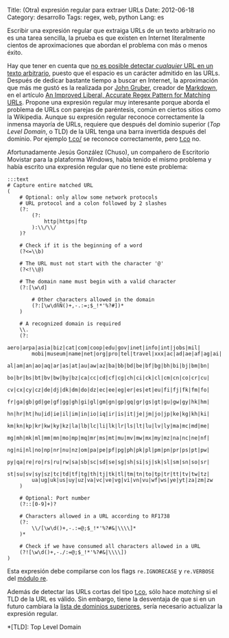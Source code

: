 Title: (Otra) expresión regular para extraer URLs
Date: 2012-06-18
Category: desarrollo
Tags: regex, web, python
Lang: es

Escribir una expresión regular que extraiga URLs de un texto arbitrario no es
una tarea sencilla, la prueba es que existen en Internet literalmente cientos
de aproximaciones que abordan el problema con más o menos éxito.

Hay que tener en cuenta que [no es posible detectar _cualquier_
URL en un texto arbitrario][5], puesto que el espacio es un carácter admitido en
las URLs. Después de dedicar bastante tiempo a buscar en Internet, la
aproximación que más me gustó es la realizada por [John Gruber][1], creador de
[Markdown][2], en el artículo [An Improved Liberal, Accurate Regex Pattern for
Matching URLs][3]. Propone  una expresión regular muy interesante porque aborda
el problema de URLs con parejas de paréntesis, común en ciertos sitios como la
Wikipedia.  Aunque su expresión regular reconoce correctamente la inmensa
mayoría de URLs,
requiere que después del dominio superior (_Top Level Domain_, o TLD) de la URL
tenga una barra invertida después del dominio. Por ejemplo
[t.co/](http://t.co/) se reconoce correctamente, pero [t.co](http://t.co) no.

Afortunadamente Jesús González (Chuso), un compañero de Escritorio Movistar
para la plataforma Windows, había tenido el mismo problema y había escrito una
expresión regular que no tiene este problema:

    :::text
    # Capture entire matched URL
    (
        # Optional: only allow some network protocols
        # URL protocol and a colon followed by 2 slashes
        (?:
            (?:
                http|https|ftp
            ):\\/\\/
        )?

        # Check if it is the beginning of a word
        (?<=\\b)

        # The URL must not start with the character '@'
        (?<!\\@)

        # The domain name must begin with a valid character
        (?:[\w\d]

            # Other characters allowed in the domain
            (?:[\w\dñÑ()+,-.:=;$_!*'%?#])*
        )

        # A recognized domain is required
        \\.
        (?:
            aero|arpa|asia|biz|cat|com|coop|edu|gov|inet|info|int|jobs|mil|
            mobi|museum|name|net|org|pro|tel|travel|xxx|ac|ad|ae|af|ag|ai|
            al|am|an|ao|aq|ar|as|at|au|aw|az|ba|bb|bd|be|bf|bg|bh|bi|bj|bm|bn|
            bo|br|bs|bt|bv|bw|by|bz|ca|cc|cd|cf|cg|ch|ci|ck|cl|cm|cn|co|cr|cu|
            cv|cx|cy|cz|de|dj|dk|dm|do|dz|ec|ee|eg|er|es|et|eu|fi|fj|fk|fm|fo|
            fr|ga|gb|gd|ge|gf|gg|gh|gi|gl|gm|gn|gp|gq|gr|gs|gt|gu|gw|gy|hk|hm|
            hn|hr|ht|hu|id|ie|il|im|in|io|iq|ir|is|it|je|jm|jo|jp|ke|kg|kh|ki|
            km|kn|kp|kr|kw|ky|kz|la|lb|lc|li|lk|lr|ls|lt|lu|lv|ly|ma|mc|md|me|
            mg|mh|mk|ml|mm|mn|mo|mp|mq|mr|ms|mt|mu|mv|mw|mx|my|mz|na|nc|ne|nf|
            ng|ni|nl|no|np|nr|nu|nz|om|pa|pe|pf|pg|ph|pk|pl|pm|pn|pr|ps|pt|pw|
            py|qa|re|ro|rs|ru|rw|sa|sb|sc|sd|se|sg|sh|si|sj|sk|sl|sm|sn|so|sr|
            st|su|sv|sy|sz|tc|td|tf|tg|th|tj|tk|tl|tm|tn|to|tp|tr|tt|tv|tw|tz|
            ua|ug|uk|us|uy|uz|va|vc|ve|vg|vi|vn|vu|wf|ws|ye|yt|za|zm|zw
        )

        # Optional: Port number
        (?::[0-9]+)?

        # Characters allowed in a URL according to RF1738
        (?:
            \\/[\w\d()+,-.:=@;$_!*'%?#&|\\\\]*
        )*

        # Check if we have consumed all characters allowed in a URL
        (?![\w\d()+,-./:=@;$_!*'%?#&|\\\\])
    )

Esta expresión debe compilarse con los flags `re.IGNORECASE` y `re.VERBOSE` del
[módulo re][6].

Además de detectar las URLs cortas del tipo [t.co](t.co), sólo hace
_matching_ si el TLD de la URL es válido. Sin embargo, tiene la desventaja de
que si en un futuro cambiara la [lista de dominios superiores][4], sería
necesario actualizar la expresión regular.

*[TLD]: Top Level Domain

[1]: http://daringfireball.net/
[2]: http://daringfireball.net/projects/markdown/
[3]: http://daringfireball.net/2010/07/improved_regex_for_matching_urls
[4]: http://en.wikipedia.org/wiki/List_of_Internet_top-level_domains
[5]: http://www.codinghorror.com/blog/2008/10/the-problem-with-urls.html
[6]: http://docs.python.org/library/re.html

